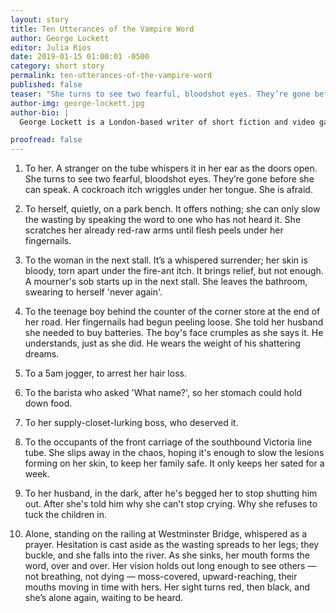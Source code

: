 ```yaml
---
layout: story
title: Ten Utterances of the Vampire Word
author: George Lockett
editor: Julia Rios
date: 2019-01-15 01:00:01 -0500
category: short story
permalink: ten-utterances-of-the-vampire-word
published: false
teaser: "She turns to see two fearful, bloodshot eyes. They’re gone before she can speak. A cockroach itch wriggles under her tongue."
author-img: george-lockett.jpg
author-bio: |
  George Lockett is a London-based writer of short fiction and video games. His short fiction has appeared in _The Colored Lens_, _Asymmetry_, and _Making Monsters: A Speculative and Classical Anthology_. When he's not making up tales of mischievous ghosts or flesh-hungry, triple-headed birds, he can be found on Twitter [@mastergeorge](https://www.twitter.com/mastergeorge), lurking on the web, and in his [weekly technoanxiety newsletter](https://tinyletter.com/altthoughtprocess). 

proofread: false
---
```


1. To her. A stranger on the tube whispers it in her ear as the doors open. She turns to see two fearful, bloodshot eyes. They’re gone before she can speak. A cockroach itch wriggles under her tongue. She is afraid. 

2. To herself, quietly, on a park bench. It offers nothing; she can only slow the wasting by speaking the word to one who has not heard it. She scratches her already red-raw arms until flesh peels under her fingernails. 

3. To the woman in the next stall. It’s a whispered surrender; her skin is bloody, torn apart under the fire-ant itch. It brings relief, but not enough. A mourner's sob starts up in the next stall. She leaves the bathroom, swearing to herself 'never again'.

4. To the teenage boy behind the counter of the corner store at the end of her road. Her fingernails had begun peeling loose. She told her husband she needed to buy batteries. The boy's face crumples as she says it. He understands, just as she did. He wears the weight of his shattering dreams.

5. To a 5am jogger, to arrest her hair loss.

6. To the barista who asked 'What name?', so her stomach could hold down food.

7. To her supply-closet-lurking boss, who deserved it. 

8. To the occupants of the front carriage of the southbound Victoria line tube. She slips away in the chaos, hoping it's enough to slow the lesions forming on her skin, to keep her family safe. It only keeps her sated for a week.

9. To her husband, in the dark, after he's begged her to stop shutting him out. After she's told him why she can't stop crying. Why she refuses to tuck the children in. 

10. Alone, standing on the railing at Westminster Bridge, whispered as a prayer. Hesitation is cast aside as the wasting spreads to her legs; they buckle, and she falls into the river. As she sinks, her mouth forms the word, over and over. Her vision holds out long enough to see others — not breathing, not dying — moss-covered, upward-reaching, their mouths moving in time with hers. Her sight turns red, then black, and she’s alone again, waiting to be heard.



